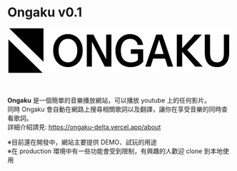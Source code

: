 # Ongaku v0.1

<div align="center">
  <img src="https://github.com/Tanimal19/ongaku/blob/beb67a44cf3fd3a5a9da8c501f359b7231136440/public/logo-full.svg" width="500" height="100">
</div>
<br>
<br>

**Ongaku** 是一個簡單的音樂播放網站，可以播放 youtube 上的任何影片。  
同時 Ongaku 會自動在網路上搜尋相關歌詞以及翻譯，讓你在享受音樂的同時查看歌詞。  
詳細介紹請見: https://ongaku-delta.vercel.app/about  

※目前還在開發中，網站主要提供 DEMO、試玩的用途  
※在 production 環境中有一些功能會受到限制，有興趣的人歡迎 clone 到本地使用
